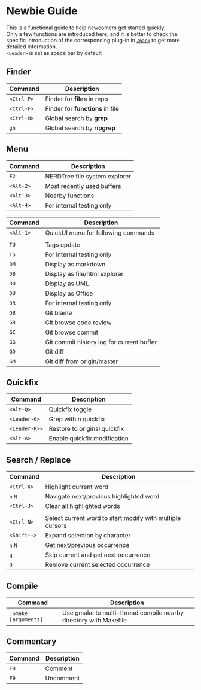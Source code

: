 Newbie Guide
=======
This is a functional guide to help newcomers get started quickly.  
Only a few functions are introduced here, and it is better to check the specific introduction of the corresponding plug-in in [`/pack`](https://github.com/shawnvim/vim-universal/tree/master/pack) to get more detailed information.  
`<Leader>` is set as space bar by default



Finder
------------
| Command                    | Description
| -------                    | -----------
| `<Ctrl-P>`                 | Finder for **files** in repo
| `<Ctrl-F>`                 | Finder for **functions** in file
| `<Ctrl-H>`                 | Global search by **grep**
| `gh`                       | Global search by **ripgrep**

Menu
------------
| Command                    | Description
| -------                    | -----------
| `F2`                       | NERDTree file system explorer
| `<Alt-2>`                  | Most recently used buffers
| `<Alt-3>`                  | Nearby functions
| `<Alt-4>`                  | For internal testing only

| Command                    | Description
| -------                    | -----------
| `<Alt-1>`                  | QuickUI menu for following commands
| |
| `TU`                       | Tags update
| `TS`                       | For internal testing only
| `DM`                       | Display as markdown
| `DB`                       | Display as file/html explorer
| `DU`                       | Display as UML
| `DU`                       | Display as Office
| `DR`                       | For internal testing only
| `GB`                       | Git blame
| `GR`                       | Git browse code review
| `GC`                       | Git browse commit
| `GG`                       | Git commit history log for current buffer
| `GD`                       | Git diff
| `GM`                       | Git diff from origin/master

Quickfix
------------
| Command                    | Description
| -------                    | -----------
| `<Alt-Q>`                  | Quickfix toggle
| `<Leader-G>`               | Grep within quickfix
| `<Leader-R>>`              | Restore to original quickfix
| `<Alt-A>`                  | Enable quickfix modification

Search / Replace
------------
| Command                    | Description
| -------                    | -----------
| `<Ctrl-K>`                 | Highlight current word
| `n` `N`                    | Navigate next/previous highlighted word
| `<Ctrl-J>`                 | Clear all highlighted words
| |
| `<Ctrl-N>`                 | Select current word to start modify with multiple cursors
| `<Shift-→>`                | Expand selection by character
| `n` `N`                    | Get next/previous occurrence
| `q`                        | Skip current and get next occurrence
| `Q`                        | Remove current selected occurrence
 

Compile
------------
| Command                    | Description
| -------                    | -----------
| `:Gmake [arguments]`       | Use gmake to multi-thread compile nearby directory with Makefile


Commentary
------------
| Command                    | Description
| -------                    | -----------
| `F8`                       | Comment
| `F9`                       | Uncomment


